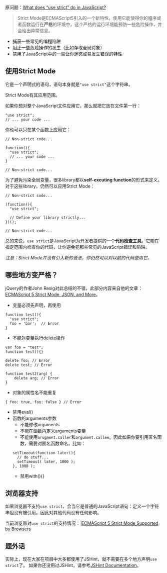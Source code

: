 原问题：[What does “use strict” do in JavaScript?](http://stackoverflow.com/questions/1335851/what-does-use-strict-do-in-javascript-and-what-is-the-reasoning-behind-it)

> Strict Mode是ECMAScript5引入的一个新特性。使用它能使得你的程序或者函数运行在**严格**的环境中。这个严格的运行环境能预防一些危险操作，并会给出异常信息。
- 捕获一些常见的编程陷阱
- 阻止一些危险操作的发生（比如存取全局对象）
- 禁用了JavaScript中的一些让你迷惑或易发生错误的特性

## 使用Strict Mode
它是一个声明式的语句，语句本身就是`"use strict"`这个字符串。

Strict Mode有其应用范围。

如果你想对整个JavaScript文件应用它，那么就把它放在文件第一行：
```
"use strict";
// ... your code ...
```

你也可以只在某个函数上应用它：
```
// Non-strict code...

function(){
  "use strict";
  // ... your code ...
}

// Non-strict code...
```

为了避免污染全局变量，很多library都以**self-excuting function**的形式来定义。对于这些library，仍然可以应用Strict Mode：
```
// Non-strict code...

(function(){
  "use strict";

  // Define your library strictly...
})();

// Non-strict code...
```

总的来说，`use strict`是JavaScript为开发者提供的一个**代码检查工具**。它能在指定范围内检查你的代码，让你避免犯那些常见的JavaScript错误和陷阱。

*注意：Strict Mode并没有引入新的语法，你仍然可以对以前的代码使用它。*

## 哪些地方变严格？
jQuery的作者John Resig对此总结的不错，此部分内容来自他的文章：[ECMAScript 5 Strict Mode, JSON, and More](http://ejohn.org/blog/ecmascript-5-strict-mode-json-and-more/)。

- 变量必须先声明，再使用
```
function test(){
  "use strict";
  foo = 'bar';  // Error
}
```
- 不能对变量执行delete操作
```
var foo = "test";
function test(){}

delete foo; // Error
delete test; // Error

function test2(arg) {
    delete arg; // Error
}
```
- 对象的属性名不能重复
```
{ foo: true, foo: false } // Error
```
- 禁用eval()
- 函数的arguments参数
  - 不能修改arguments
  - 不能在函数内定义arguments变量
  - 不能使用`arugment.caller`和`argument.callee`。因此如果你要引用匿名函数，需要对匿名函数命名。比如：
  ```
  setTimeout(function later(){
    // do stuff...
    setTimeout( later, 1000 );
  }, 1000 );
  ```
  - 禁用with(){}

## 浏览器支持
如果浏览器不支持`use strict`，会当它是普通的JavaScript语句：定义一个字符串但没有被引用。因此对其他代码没有任何影响。

当前浏览器对`use strict`的支持情况：
[ECMAScript 5 Strict Mode Supported by Browsers](http://caniuse.com/#feat=use-strict)

## 题外话
实际上，现在大家在项目中大多都使用了JSHint，就不需要在多个地方声明`use strict`了。
如果你还没用过JSHint，请参考[JSHint Documentation](http://www.jshint.com/docs/)。



